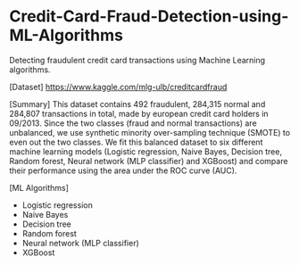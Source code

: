 # Credit-Card-Fraud-Detection-using-ML-Algorithms
Detecting fraudulent credit card transactions using Machine Learning algorithms.

[Dataset] https://www.kaggle.com/mlg-ulb/creditcardfraud

[Summary] 
This dataset contains 492 fraudulent, 284,315 normal and 284,807 transactions in total, made by european credit card holders in 09/2013. Since the two classes (fraud and normal transactions) are unbalanced, we use synthetic minority over-sampling technique (SMOTE) to even out the two classes. We fit this balanced dataset to six different machine learning models (Logistic regression, Naive Bayes, Decision tree, Random forest, Neural network (MLP classifier) and XGBoost) and compare their performance using the area under the ROC curve (AUC).

[ML Algorithms]
- Logistic regression
- Naive Bayes
- Decision tree
- Random forest
- Neural network (MLP classifier)
- XGBoost
